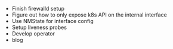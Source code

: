 - Finish firewalld setup
- Figure out how to only expose k8s API on the internal interface
- Use NMState for interface config
- Setup liveness probes
- Develop operator
- blog
